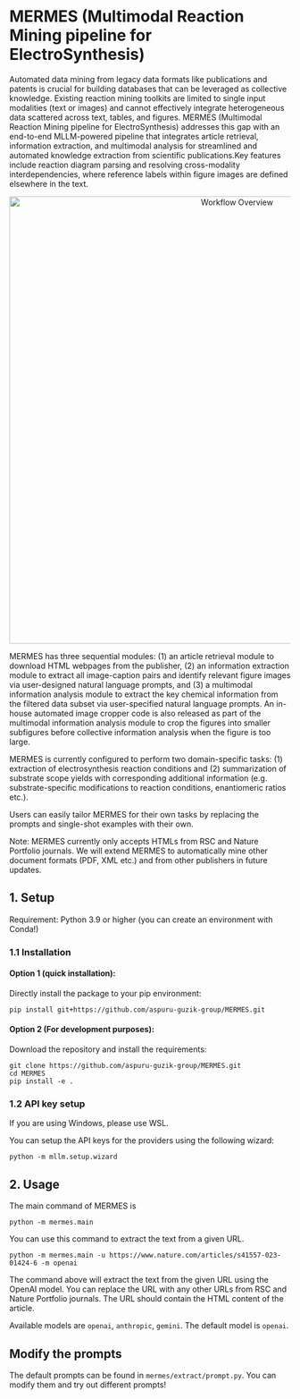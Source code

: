 # MERMES (Multimodal Reaction Mining pipeline for ElectroSynthesis)

Automated data mining from legacy data formats like publications and patents is crucial for building databases that can be leveraged as collective knowledge. Existing reaction mining toolkits are limited to single input modalities (text or images) and cannot effectively integrate heterogeneous data scattered across text, tables, and figures. MERMES (Multimodal Reaction Mining pipeline for ElectroSynthesis) addresses this gap with an end-to-end MLLM-powered pipeline that integrates article retrieval, information extraction, and multimodal analysis for streamlined and automated knowledge extraction from scientific publications.Key features include reaction diagram parsing and resolving cross-modality interdependencies, where reference labels within figure images are defined elsewhere in the text. 

<p align="center">
  <img src="https://github.com/aspuru-guzik-group/MERMES/assets/84304673/a75ed0cb-558c-4605-a9a8-d67cb7cf366e" alt="Workflow Overview" width="800"/>
</p>

MERMES has three sequential modules: (1) an article retrieval module to download HTML webpages from the publisher, (2) an information extraction module to extract all image-caption pairs and identify relevant figure images via user-designed natural language prompts, and (3) a multimodal information analysis module to extract the key chemical information from the filtered data subset via user-specified natural language prompts. An in-house automated image cropper code is also released as part of the multimodal information analysis module to crop the figures into smaller subfigures before collective information analysis when the figure is too large. 

MERMES is currently configured to perform two domain-specific tasks: (1) extraction of electrosynthesis reaction conditions and (2) summarization of substrate scope yields with corresponding additional information (e.g. substrate-specific modifications to reaction conditions, enantiomeric ratios etc.). 

Users can easily tailor MERMES for their own tasks by replacing the prompts and single-shot examples with their own. 

Note:  MERMES currently only accepts HTMLs from RSC and Nature Portfolio journals. We will extend MERMES to automatically mine other document formats (PDF, XML etc.) and from other publishers in future updates. 

## 1. Setup

Requirement: Python 3.9 or higher (you can create an environment with Conda!)

### 1.1 Installation 
#### Option 1 (quick installation):
Directly install the package to your pip environment:
```shell
pip install git+https://github.com/aspuru-guzik-group/MERMES.git
```

#### Option 2 (For development purposes):
Download the repository and install the requirements:
```shell
git clone https://github.com/aspuru-guzik-group/MERMES.git
cd MERMES
pip install -e .
```

### 1.2 API key setup

If you are using Windows, please use WSL.

You can setup the API keys for the providers using the following wizard:
```shell
python -m mllm.setup.wizard
```
## 2. Usage

The main command of MERMES is 
```shell
python -m mermes.main
```

You can use this command to extract the text from a given URL.
```shell
python -m mermes.main -u https://www.nature.com/articles/s41557-023-01424-6 -m openai
```
The command above will extract the text from the given URL using the OpenAI model. You can replace the URL with any other URLs from RSC and Nature Portfolio journals. The URL should contain the HTML content of the article.

Available models are `openai`, `anthropic`, `gemini`. The default model is `openai`.


## Modify the prompts

The default prompts can be found in `mermes/extract/prompt.py`. You can modify them and try out different prompts!
